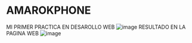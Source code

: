 # AMAROKPHONE
MI PRIMER PRACTICA EN DESAROLLO WEB
![image](https://user-images.githubusercontent.com/118314956/202046143-04cd5d3f-c7f1-44f8-8c7b-f40d3ad4a292.png)
 RESULTADO EN LA PAGINA WEB
 ![image](https://user-images.githubusercontent.com/118314956/202046208-5c24db68-09b1-48bc-bf3c-6a6c897f882b.png)

